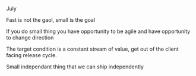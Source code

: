 July

Fast is not the gaol, small is the goal

If you do small thing you have opportunity to be agile and have opportunity to change direction

The target condition is a constant stream of value, get out of the client facing
release cycle.

Small independant thing that we can ship independently


